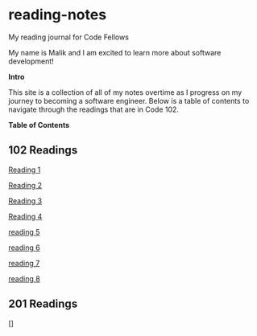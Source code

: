 # reading-notes
My reading journal for Code Fellows

My name is Malik and I am excited to learn more about software development!

**Intro** 

This site is a collection of all of my notes overtime as I progress on my journey to becoming a software engineer. Below is a table of contents to navigate through the readings that are in Code 102. 

**Table of Contents** 

## 102 Readings

[Reading 1](102-notes/reading1.md)

[Reading 2](102-notes/reading2.md)

[Reading 3](102-notes/reading3.md) 

[Reading 4 ](102-notes/reading4.md)

[reading 5](102-notes/reading5.md)

[reading 6](102-notes/reading6.md)

[reading 7](102-notes/reading7.md) 

[reading 8](102-notes/reading8.md)

## 201 Readings

[]